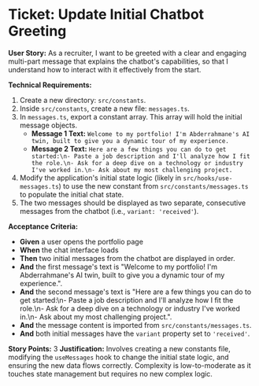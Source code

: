 # Ticket: Update Initial Chatbot Greeting

**User Story:**
As a recruiter, I want to be greeted with a clear and engaging multi-part message that explains the chatbot's capabilities, so that I understand how to interact with it effectively from the start.

**Technical Requirements:**
1.  Create a new directory: `src/constants`.
2.  Inside `src/constants`, create a new file: `messages.ts`.
3.  In `messages.ts`, export a constant array. This array will hold the initial message objects.
    - **Message 1 Text:** `Welcome to my portfolio! I'm Abderrahmane's AI twin, built to give you a dynamic tour of my experience.`
    - **Message 2 Text:** `Here are a few things you can do to get started:\n- Paste a job description and I'll analyze how I fit the role.\n- Ask for a deep dive on a technology or industry I've worked in.\n- Ask about my most challenging project.`
4.  Modify the application's initial state logic (likely in `src/hooks/use-messages.ts`) to use the new constant from `src/constants/messages.ts` to populate the initial chat state.
5.  The two messages should be displayed as two separate, consecutive messages from the chatbot (i.e., `variant: 'received'`).

**Acceptance Criteria:**
- **Given** a user opens the portfolio page
- **When** the chat interface loads
- **Then** two initial messages from the chatbot are displayed in order.
- **And** the first message's text is "Welcome to my portfolio! I'm Abderrahmane's AI twin, built to give you a dynamic tour of my experience.".
- **And** the second message's text is "Here are a few things you can do to get started:\n- Paste a job description and I'll analyze how I fit the role.\n- Ask for a deep dive on a technology or industry I've worked in.\n- Ask about my most challenging project.".
- **And** the message content is imported from `src/constants/messages.ts`.
- **And** both initial messages have the `variant` property set to `'received'`.

**Story Points:** 3
**Justification:** Involves creating a new constants file, modifying the `useMessages` hook to change the initial state logic, and ensuring the new data flows correctly. Complexity is low-to-moderate as it touches state management but requires no new complex logic.

